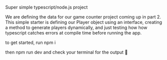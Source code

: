 Super simple typescript/node.js project

We are defining the data for our game counter project coming up in part 2. 
This simple starter is defining our Player object using an interface, 
creating a method to generate players dynamically, 
and just testing how how typescript catches errors at compile time before running the app.

to get started, run npm i

then npm run dev and check your terminal for the output 👀